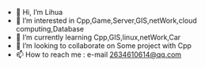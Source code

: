 - 👋 Hi, I’m Lihua
- 👀 I’m interested in Cpp,Game,Server,GIS,netWork,cloud computing,Database
- 🌱 I’m currently learning Cpp,GIS,linux,netWork,Car
- 💞️ I’m looking to collaborate on Some project with Cpp
- 📫 How to reach me : e-mail 2634610614@qq.com
<!---
OS-Lihua/OS-Lihua is a ✨ special ✨ repository because its `README.md` (this file) appears on your GitHub profile.
You can click the Preview link to take a look at your changes.
--->

